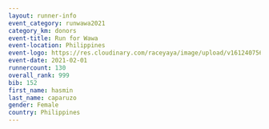 ```yaml
--- 
layout: runner-info 
event_category: runwawa2021 
category_km: donors 
event-title: Run for Wawa 
event-location: Philippines 
event-logo: https://res.cloudinary.com/raceyaya/image/upload/v1612407562/logo/2021/i-ran-wawa-logo_syijlo.jpg 
event-date: 2021-02-01 
runnercount: 130
overall_rank: 999
bib: 152
first_name: hasmin
last_name: caparuzo
gender: Female
country: Philippines
--- 
```

